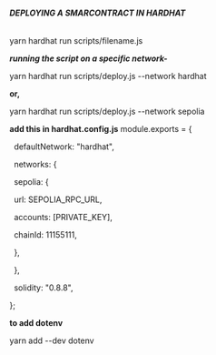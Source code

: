 ###### **DEPLOYING A SMARCONTRACT IN HARDHAT**



yarn hardhat run scripts/filename.js



***running the script on a specific network-***

yarn hardhat run scripts/deploy.js --network hardhat

**or,**

yarn hardhat run scripts/deploy.js --network sepolia



**add this in hardhat.config.js**
module.exports = {

  defaultNetwork: "hardhat",

  networks: {

    sepolia: {

      url: SEPOLIA\_RPC\_URL,

      accounts: \[PRIVATE\_KEY],

      chainId: 11155111,

    },

  },

  solidity: "0.8.8",

};



**to add dotenv**

yarn add --dev dotenv

